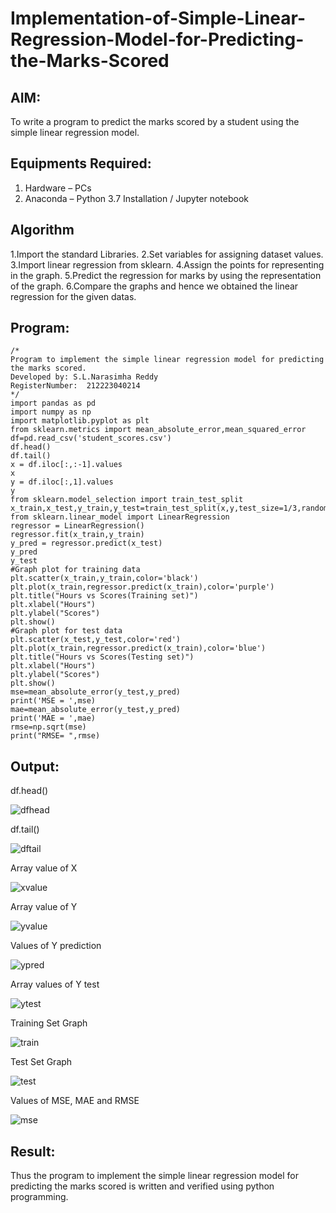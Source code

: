 # Implementation-of-Simple-Linear-Regression-Model-for-Predicting-the-Marks-Scored

## AIM:
To write a program to predict the marks scored by a student using the simple linear regression model.

## Equipments Required:
1. Hardware – PCs
2. Anaconda – Python 3.7 Installation / Jupyter notebook

## Algorithm
1.Import the standard Libraries.
2.Set variables for assigning dataset values.
3.Import linear regression from sklearn.
4.Assign the points for representing in the graph.
5.Predict the regression for marks by using the representation of the graph.
6.Compare the graphs and hence we obtained the linear regression for the given datas.

## Program:
```
/*
Program to implement the simple linear regression model for predicting the marks scored.
Developed by: S.L.Narasimha Reddy
RegisterNumber:  212223040214
*/
import pandas as pd
import numpy as np
import matplotlib.pyplot as plt
from sklearn.metrics import mean_absolute_error,mean_squared_error
df=pd.read_csv('student_scores.csv')
df.head()
df.tail()
x = df.iloc[:,:-1].values
x
y = df.iloc[:,1].values
y
from sklearn.model_selection import train_test_split
x_train,x_test,y_train,y_test=train_test_split(x,y,test_size=1/3,random_state=0)
from sklearn.linear_model import LinearRegression
regressor = LinearRegression()
regressor.fit(x_train,y_train)
y_pred = regressor.predict(x_test)
y_pred
y_test
#Graph plot for training data
plt.scatter(x_train,y_train,color='black')
plt.plot(x_train,regressor.predict(x_train),color='purple')
plt.title("Hours vs Scores(Training set)")
plt.xlabel("Hours")
plt.ylabel("Scores")
plt.show()
#Graph plot for test data
plt.scatter(x_test,y_test,color='red')
plt.plot(x_train,regressor.predict(x_train),color='blue')
plt.title("Hours vs Scores(Testing set)")
plt.xlabel("Hours")
plt.ylabel("Scores")
plt.show()
mse=mean_absolute_error(y_test,y_pred)
print('MSE = ',mse)
mae=mean_absolute_error(y_test,y_pred)
print('MAE = ',mae)
rmse=np.sqrt(mse)
print("RMSE= ",rmse)
```

## Output:

df.head()

![dfhead](https://user-images.githubusercontent.com/119393424/229978451-2b6bdc4f-522e-473e-ae2f-84ec824344c5.png)

df.tail()

![dftail](https://user-images.githubusercontent.com/119393424/229978854-6af7d9e9-537f-4820-a10b-ab537f3d0683.png)

Array value of X

![xvalue](https://user-images.githubusercontent.com/119393424/229978918-707c006d-0a30-4833-bf77-edd37e8849bb.png)

Array value of Y

![yvalue](https://user-images.githubusercontent.com/119393424/229978994-b0d2c87c-bef9-4efe-bba2-0bc57d292d20.png)

Values of Y prediction

![ypred](https://user-images.githubusercontent.com/119393424/229979053-f32194cb-7ed4-4326-8a39-fe8186079b63.png)

Array values of Y test

![ytest](https://user-images.githubusercontent.com/119393424/229979114-3667c4b7-7610-4175-9532-5538b83957ac.png)

Training Set Graph

![train](https://user-images.githubusercontent.com/119393424/229979169-ad4db5b6-e238-4d80-ae5b-405638820d35.png)

Test Set Graph

![test](https://user-images.githubusercontent.com/119393424/229979225-ba90853c-7fe0-4fb2-8454-a6a0b921bdc1.png)

Values of MSE, MAE and RMSE

![mse](https://user-images.githubusercontent.com/119393424/229979276-bb9ffc68-25f8-42fe-9f2a-d7187753aa1c.png)


## Result:
Thus the program to implement the simple linear regression model for predicting the marks scored is written and verified using python programming.
